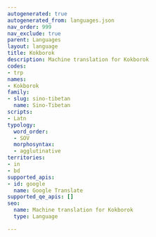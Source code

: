 ```yaml
---
autogenerated: true
autogenerated_from: languages.json
nav_order: 999
nav_exclude: true
parent: Languages
layout: language
title: Kokborok
description: Machine translation for Kokborok
codes:
- trp
names:
- Kokborok
family:
- slug: sino-tibetan
  name: Sino-Tibetan
scripts:
- Latn
typology:
  word_order:
  - SOV
  morphosyntax:
  - agglutinative
territories:
- in
- bd
supported_apis:
- id: google
  name: Google Translate
supported_qe_apis: []
seo:
  name: Machine translation for Kokborok
  type: Language

---
```


